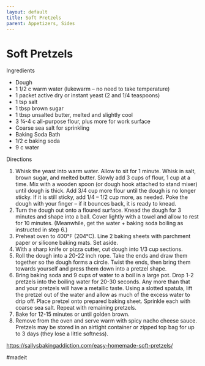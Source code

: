```yaml
---
layout: default
title: Soft Pretzels
parent: Appetizers, Sides
---
```

# Soft Pretzels

Ingredients

  * Dough
  * 1 1/2 c warm water (lukewarm – no need to take temperature)
  * 1 packet active dry or instant yeast (2 and 1/4 teaspoons)
  * 1 tsp salt
  * 1 tbsp brown sugar
  * 1 tbsp unsalted butter, melted and slightly cool
  * 3 ¾-4 c all-purpose flour, plus more for work surface
  * Coarse sea salt for sprinkling
  * Baking Soda Bath
  * 1/2 c baking soda
  * 9 c water

Directions

  1. Whisk the yeast into warm water. Allow to sit for 1 minute. Whisk in salt, brown sugar, and melted butter. Slowly add 3 cups of flour, 1 cup at a time. Mix with a wooden spoon (or dough hook attached to stand mixer) until dough is thick. Add 3/4 cup more flour until the dough is no longer sticky. If it is still sticky, add 1/4 – 1/2 cup more, as needed. Poke the dough with your finger – if it bounces back, it is ready to knead.
  2. Turn the dough out onto a floured surface. Knead the dough for 3 minutes and shape into a ball. Cover lightly with a towel and allow to rest for 10 minutes. (Meanwhile, get the water + baking soda boiling as instructed in step 6.)
  3. Preheat oven to 400°F (204°C). Line 2 baking sheets with parchment paper or silicone baking mats. Set aside.
  4. With a sharp knife or pizza cutter, cut dough into 1/3 cup sections.
  5. Roll the dough into a 20-22 inch rope. Take the ends and draw them together so the dough forms a circle. Twist the ends, then bring them towards yourself and press them down into a pretzel shape.
  6. Bring baking soda and 9 cups of water to a boil in a large pot. Drop 1-2 pretzels into the boiling water for 20-30 seconds. Any more than that and your pretzels will have a metallic taste. Using a slotted spatula, lift the pretzel out of the water and allow as much of the excess water to drip off. Place pretzel onto prepared baking sheet. Sprinkle each with coarse sea salt. Repeat with remaining pretzels.
  7. Bake for 12-15 minutes or until golden brown.
  8. Remove from the oven and serve warm with spicy nacho cheese sauce. Pretzels may be stored in an airtight container or zipped top bag for up to 3 days (they lose a little softness).

<https://sallysbakingaddiction.com/easy-homemade-soft-pretzels/>

#madeit

